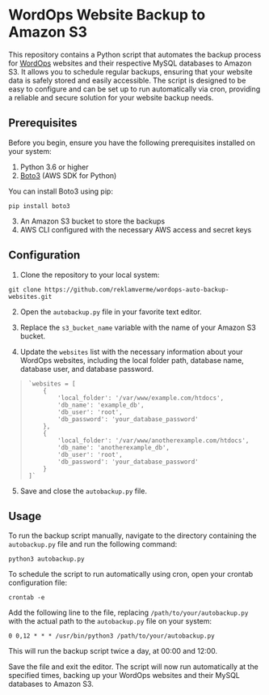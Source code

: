# WordOps Website Backup to Amazon S3

This repository contains a Python script that automates the backup process for [WordOps](https://github.com/WordOps/WordOps) websites and their respective MySQL databases to Amazon S3. It allows you to schedule regular backups, ensuring that your website data is safely stored and easily accessible. The script is designed to be easy to configure and can be set up to run automatically via cron, providing a reliable and secure solution for your website backup needs.

## Prerequisites

Before you begin, ensure you have the following prerequisites installed on your system:

1.  Python 3.6 or higher
2.  [Boto3](https://boto3.amazonaws.com/v1/documentation/api/latest/index.html) (AWS SDK for Python)

You can install Boto3 using pip:

`pip install boto3` 

3.  An Amazon S3 bucket to store the backups
4.  AWS CLI configured with the necessary AWS access and secret keys

## Configuration

1.  Clone the repository to your local system:

`git clone https://github.com/reklamverme/wordops-auto-backup-websites.git` 

2.  Open the `autobackup.py` file in your favorite text editor.
    
3.  Replace the `s3_bucket_name` variable with the name of your Amazon S3 bucket.
    
4.  Update the `websites` list with the necessary information about your WordOps websites, including the local folder path, database name, database user, and database password.
    

>     `websites = [
>         {
>             'local_folder': '/var/www/example.com/htdocs',
>             'db_name': 'example_db',
>             'db_user': 'root',
>             'db_password': 'your_database_password'
>         },
>         {
>             'local_folder': '/var/www/anotherexample.com/htdocs',
>             'db_name': 'anotherexample_db',
>             'db_user': 'root',
>             'db_password': 'your_database_password'
>         }
>     ]`

5.  Save and close the `autobackup.py` file.

## Usage

To run the backup script manually, navigate to the directory containing the `autobackup.py` file and run the following command:

`python3 autobackup.py` 

To schedule the script to run automatically using cron, open your crontab configuration file:

`crontab -e` 

Add the following line to the file, replacing `/path/to/your/autobackup.py` with the actual path to the `autobackup.py` file on your system:

`0 0,12 * * * /usr/bin/python3 /path/to/your/autobackup.py` 

This will run the backup script twice a day, at 00:00 and 12:00.

Save the file and exit the editor. The script will now run automatically at the specified times, backing up your WordOps websites and their MySQL databases to Amazon S3.
